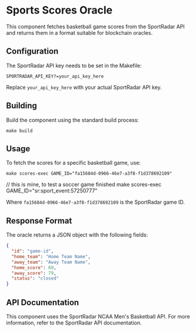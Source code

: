 # Sports Scores Oracle

This component fetches basketball game scores from the SportRadar API and returns them in a format suitable for blockchain oracles.

## Configuration

The SportRadar API key needs to be set in the Makefile:

```
SPORTRADAR_API_KEY?=your_api_key_here
```

Replace `your_api_key_here` with your actual SportRadar API key.

## Building

Build the component using the standard build process:

```
make build
```

## Usage

To fetch the scores for a specific basketball game, use:

```
make scores-exec GAME_ID="fa15684d-0966-46e7-a3f8-f1d378692109"
```

// this is mine, to test a soccer game finished
make scores-exec GAME_ID="sr:sport_event:57250777"

Where `fa15684d-0966-46e7-a3f8-f1d378692109` is the SportRadar game ID.

## Response Format

The oracle returns a JSON object with the following fields:

```json
{
  "id": "game-id",
  "home_team": "Home Team Name",
  "away_team": "Away Team Name",
  "home_score": 69,
  "away_score": 79,
  "status": "closed"
}
```

## API Documentation

This component uses the SportRadar NCAA Men's Basketball API. For more information, refer to the SportRadar API documentation.